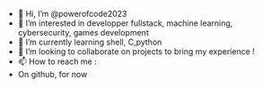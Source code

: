 - 👋 Hi, I’m @powerofcode2023
- 👀 I’m interested in developper fullstack, machine learning, cybersecurity, games development
- 🌱 I’m currently learning shell, C,python
- 💞️ I’m looking to collaborate on projects to bring my experience !
- 📫 How to reach me :
- On github, for now

<!---
powerofcode2023/powerofcode2023 is a ✨ special ✨ repository because its `README.md` (this file) appears on your GitHub profile.
You can click the Preview link to take a look at your changes.
--->
